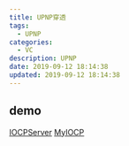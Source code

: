 ```yaml
---
title: UPNP穿透
tags: 
  - UPNP
categories: 
  - VC
description: UPNP
date: 2019-09-12 18:14:38
updated: 2019-09-12 18:14:38
---
```


## demo

[IOCPServer](https://github.com/TTGuoying/IOCPServer)
[MyIOCP](https://github.com/number201724/MyIOCP)
